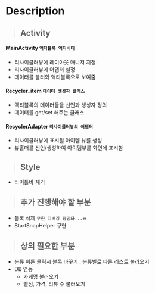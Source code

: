 # Description

> ## Activity 
#### MainActivity `액타블록 액티비티` 
- 리사이클러뷰에 레이아웃 매니저 지정 
- 리사이클러뷰에 어댑터 설정 
- 데이터를 불러와 액티블록으로 보여줌 
#### Recycler_item `데이터 생성자 클래스` 
- 액티블록의 데이터들을 선언과 생성자 정의 
- 데이터를 get/set 해주는 클래스 
#### RecyclerAdapter `리사이클러뷰의 어댑터` 
- 리사이클러뷰에 표시될 아이템 뷰를 생성 
- 뷰홀더를 선언/생성하여 아이템부를 화면에 표시함 

> ## StyIe 
- 타이틀바 제거 

> ## 추가 진행해야 할 부분 
* 블록 삭제 `무한 디버깅 중임돠...ㅠ`
* StartSnapHelper 구현

> ## 상의 필요한 부분
- 분류 버튼 클릭시 블록 바꾸기 : 분류별로 다른 리스트 불러오기
- DB 연동 
  - 가게명 불러오기
  - 별점, 가격, 리뷰 수 불러오기
